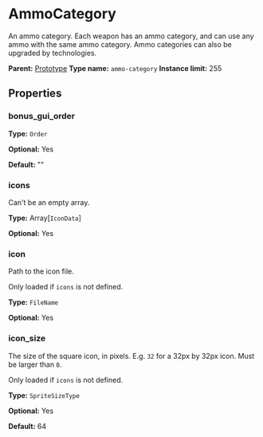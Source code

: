 # AmmoCategory

An ammo category. Each weapon has an ammo category, and can use any ammo with the same ammo category. Ammo categories can also be upgraded by technologies.

**Parent:** [Prototype](Prototype.md)
**Type name:** `ammo-category`
**Instance limit:** 255

## Properties

### bonus_gui_order

**Type:** `Order`

**Optional:** Yes

**Default:** ""

### icons

Can't be an empty array.

**Type:** Array[`IconData`]

**Optional:** Yes

### icon

Path to the icon file.

Only loaded if `icons` is not defined.

**Type:** `FileName`

**Optional:** Yes

### icon_size

The size of the square icon, in pixels. E.g. `32` for a 32px by 32px icon. Must be larger than `0`.

Only loaded if `icons` is not defined.

**Type:** `SpriteSizeType`

**Optional:** Yes

**Default:** 64

